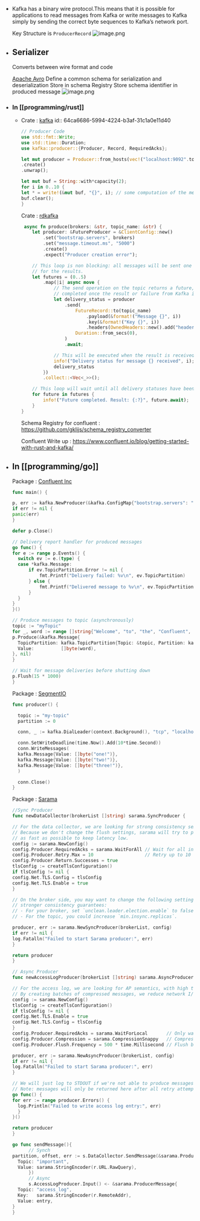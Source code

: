 - Kafka has a binary wire protocol.This means that it is possible for applications to read messages from Kafka or write messages to Kafka simply by sending the correct byte sequences to Kafka’s network port.
  
  Key Structure is `ProducerRecord`
  ![image.png](../assets/image_1690986395707_0.png)
- ## Serializer
  
  Converts between wire format and code
  
  [Apache Avro](https://https://avro.apache.org/docs/current)
  Define a common schema for serialization and deserialization
  Store in schema Registry
  Store schema identifier in produced message
  ![image.png](../assets/image_1690986471537_0.png)
- ### In [[programming/rust]]
	- Crate : [kafka](https://crates.io/crates/kafka)
	  id:: 64ca6686-5994-4224-b3af-31c1a0e11d40
	  ```rust
	  // Producer Code
	  use std::fmt::Write;
	  use std::time::Duration;
	  use kafka::producer::{Producer, Record, RequiredAcks};
	  
	  let mut producer = Producer::from_hosts(vec!("localhost:9092".to_owned()))
	  .create()
	  .unwrap();
	  
	  let mut buf = String::with*capacity(2);
	  for i in 0..10 {
	  let * = write!(&mut buf, "{}", i); // some computation of the message data to be sent
	  buf.clear();
	  }
	  ```
	  
	  Crate : [rdkafka](https://crates.io/crates/rdkafka)
	  ```rust
	   async fn produce(brokers: &str, topic_name: &str) {
	      let producer: &FutureProducer = &ClientConfig::new()
	          .set("bootstrap.servers", brokers)
	          .set("message.timeout.ms", "5000")
	          .create()
	          .expect("Producer creation error");
	  
	      // This loop is non blocking: all messages will be sent one after the other, without waiting
	      // for the results.
	      let futures = (0..5)
	          .map(|i| async move {
	              // The send operation on the topic returns a future, which will be
	              // completed once the result or failure from Kafka is received.
	              let delivery_status = producer
	                  .send(
	                      FutureRecord::to(topic_name)
	                          .payload(&format!("Message {}", i))
	                          .key(&format!("Key {}", i))
	                          .headers(OwnedHeaders::new().add("header_key", "header_value")),
	                      Duration::from_secs(0),
	                  )
	                  .await;
	  
	              // This will be executed when the result is received.
	              info!("Delivery status for message {} received", i);
	              delivery_status
	          })
	          .collect::<Vec<_>>();
	  
	      // This loop will wait until all delivery statuses have been received.
	      for future in futures {
	          info!("Future completed. Result: {:?}", future.await);
	      }
	  }
	  
	  ```
	  Schema Registry for confluent : <https://github.com/gklijs/schema_registry_converter>
	  
	  Confluent Write up : <https://www.confluent.io/blog/getting-started-with-rust-and-kafka/>
- ## In [[programming/go]]
  Package : [Confluent Inc](https://github.com/confluentinc/confluent-kafka-go)
  ``` go
  func main() {
  
  p, err := kafka.NewProducer(&kafka.ConfigMap{"bootstrap.servers": "localhost"})
  if err != nil {
  panic(err)
  }
  
  defer p.Close()
  
  // Delivery report handler for produced messages
  go func() {
  for e := range p.Events() {
  	switch ev := e.(type) {
  	case *kafka.Message:
  		if ev.TopicPartition.Error != nil {
  			fmt.Printf("Delivery failed: %v\n", ev.TopicPartition)
  		} else {
  			fmt.Printf("Delivered message to %v\n", ev.TopicPartition)
  		}
  	}
  }
  }()
  
  // Produce messages to topic (asynchronously)
  topic := "myTopic"
  for _, word := range []string{"Welcome", "to", "the", "Confluent", "Kafka", "Golang", "client"} {
  p.Produce(&kafka.Message{
  	TopicPartition: kafka.TopicPartition{Topic: &topic, Partition: kafka.PartitionAny},
  	Value:          []byte(word),
  }, nil)
  }
  
  // Wait for message deliveries before shutting down
  p.Flush(15 * 1000)
  }
  ```
  Package : [SegmentIO](https://github.com/segmentio/kafka-go)
  ``` go
  func producer() {
  
    topic := "my-topic"
    partition := 0
  
    conn, _ := kafka.DialLeader(context.Background(), "tcp", "localhost:9092", topic, partition)
  
    conn.SetWriteDeadline(time.Now().Add(10*time.Second))
    conn.WriteMessages(
    kafka.Message{Value: []byte("one!")},
    kafka.Message{Value: []byte("two!")},
    kafka.Message{Value: []byte("three!")},
    )
  
    conn.Close()
  }
  ```
  Package : [Sarama](https://github.com/Shopify/sarama)
  ``` go
  //Sync Producer
  func newDataCollector(brokerList []string) sarama.SyncProducer {
  
  // For the data collector, we are looking for strong consistency semantics.
  // Because we don't change the flush settings, sarama will try to produce messages
  // as fast as possible to keep latency low.
  config := sarama.NewConfig()
  config.Producer.RequiredAcks = sarama.WaitForAll // Wait for all in-sync replicas to ack the message
  config.Producer.Retry.Max = 10                   // Retry up to 10 times to produce the message
  config.Producer.Return.Successes = true
  tlsConfig := createTlsConfiguration()
  if tlsConfig != nil {
  config.Net.TLS.Config = tlsConfig
  config.Net.TLS.Enable = true
  }
  
  // On the broker side, you may want to change the following settings to get
  // stronger consistency guarantees:
  // - For your broker, set `unclean.leader.election.enable` to false
  // - For the topic, you could increase `min.insync.replicas`.
  
  producer, err := sarama.NewSyncProducer(brokerList, config)
  if err != nil {
  log.Fatalln("Failed to start Sarama producer:", err)
  }
  
  return producer
  }
  
  // Async Producer
  func newAccessLogProducer(brokerList []string) sarama.AsyncProducer {
  
  // For the access log, we are looking for AP semantics, with high throughput.
  // By creating batches of compressed messages, we reduce network I/O at a cost of more latency.
  config := sarama.NewConfig()
  tlsConfig := createTlsConfiguration()
  if tlsConfig != nil {
  config.Net.TLS.Enable = true
  config.Net.TLS.Config = tlsConfig
  }
  config.Producer.RequiredAcks = sarama.WaitForLocal       // Only wait for the leader to ack
  config.Producer.Compression = sarama.CompressionSnappy   // Compress messages
  config.Producer.Flush.Frequency = 500 * time.Millisecond // Flush batches every 500ms
  
  producer, err := sarama.NewAsyncProducer(brokerList, config)
  if err != nil {
  log.Fatalln("Failed to start Sarama producer:", err)
  }
  
  // We will just log to STDOUT if we're not able to produce messages.
  // Note: messages will only be returned here after all retry attempts are exhausted.
  go func() {
  for err := range producer.Errors() {
  	log.Println("Failed to write access log entry:", err)
  	}
  }()
  
  return producer
  }
  
  go func sendMessage(){
        // Synch
  partition, offset, err := s.DataCollector.SendMessage(&sarama.ProducerMessage{
  	Topic: "important",
  	Value: sarama.StringEncoder(r.URL.RawQuery),
        })
        // Async
        s.AccessLogProducer.Input() <- &sarama.ProducerMessage{
  	Topic: "access_log",
  	Key:   sarama.StringEncoder(r.RemoteAddr),
  	Value: entry,
  }
  }
  ```